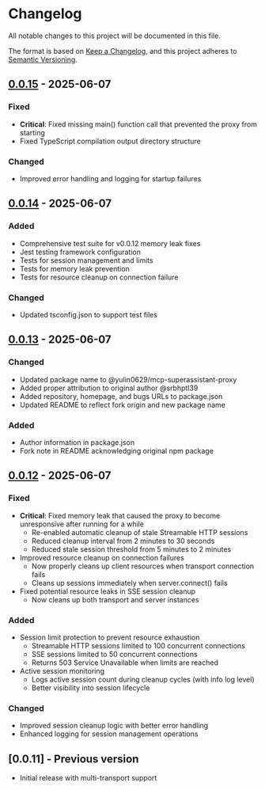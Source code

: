 # Changelog

All notable changes to this project will be documented in this file.

The format is based on [Keep a Changelog](https://keepachangelog.com/en/1.0.0/),
and this project adheres to [Semantic Versioning](https://semver.org/spec/v2.0.0.html).

## [0.0.15] - 2025-06-07

### Fixed
- **Critical**: Fixed missing main() function call that prevented the proxy from starting
- Fixed TypeScript compilation output directory structure

### Changed
- Improved error handling and logging for startup failures

## [0.0.14] - 2025-06-07

### Added
- Comprehensive test suite for v0.0.12 memory leak fixes
- Jest testing framework configuration
- Tests for session management and limits
- Tests for memory leak prevention
- Tests for resource cleanup on connection failure

### Changed
- Updated tsconfig.json to support test files

## [0.0.13] - 2025-06-07

### Changed
- Updated package name to @yulin0629/mcp-superassistant-proxy
- Added proper attribution to original author @srbhptl39
- Added repository, homepage, and bugs URLs to package.json
- Updated README to reflect fork origin and new package name

### Added
- Author information in package.json
- Fork note in README acknowledging original npm package

## [0.0.12] - 2025-06-07

### Fixed
- **Critical**: Fixed memory leak that caused the proxy to become unresponsive after running for a while
  - Re-enabled automatic cleanup of stale Streamable HTTP sessions
  - Reduced cleanup interval from 2 minutes to 30 seconds
  - Reduced stale session threshold from 5 minutes to 2 minutes
- Improved resource cleanup on connection failures
  - Now properly cleans up client resources when transport connection fails
  - Cleans up sessions immediately when server.connect() fails
- Fixed potential resource leaks in SSE session cleanup
  - Now cleans up both transport and server instances

### Added
- Session limit protection to prevent resource exhaustion
  - Streamable HTTP sessions limited to 100 concurrent connections
  - SSE sessions limited to 50 concurrent connections
  - Returns 503 Service Unavailable when limits are reached
- Active session monitoring
  - Logs active session count during cleanup cycles (with info log level)
  - Better visibility into session lifecycle

### Changed
- Improved session cleanup logic with better error handling
- Enhanced logging for session management operations

## [0.0.11] - Previous version
- Initial release with multi-transport support

[0.0.15]: https://github.com/yulin0629/mcp-sse-proxy/compare/v0.0.14...v0.0.15
[0.0.14]: https://github.com/yulin0629/mcp-sse-proxy/compare/v0.0.13...v0.0.14
[0.0.13]: https://github.com/yulin0629/mcp-sse-proxy/compare/v0.0.12...v0.0.13
[0.0.12]: https://github.com/yulin0629/mcp-sse-proxy/compare/v0.0.11...v0.0.12